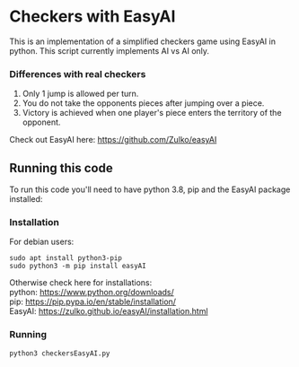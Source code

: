 # Checkers with EasyAI

This is an implementation of a simplified checkers game using EasyAI in python. This script currently implements AI vs AI only.
### Differences with real checkers
1. Only 1 jump is allowed per turn.
2. You do not take the opponents pieces after jumping over a piece.
3. Victory is achieved when one player's piece enters the territory of the opponent.

Check out EasyAI here: https://github.com/Zulko/easyAI

## Running this code
To run this code you'll need to have python 3.8, pip and the EasyAI package installed:

### Installation
For debian users:
```console
sudo apt install python3-pip
sudo python3 -m pip install easyAI
```

Otherwise check here for installations:<br />
python: https://www.python.org/downloads/<br />
pip: https://pip.pypa.io/en/stable/installation/<br />
EasyAI: https://zulko.github.io/easyAI/installation.html<br />


### Running
```console
python3 checkersEasyAI.py
```


